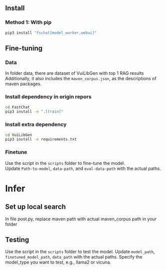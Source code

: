 ## Install

### Method 1: With pip

```bash
pip3 install "fschat[model_worker,webui]"
```
## Fine-tuning
### Data
In folder data, there are dataset of VuiLibGen with top 1 RAG results
Additionally, it also includes the `maven_corpus.json`, as the descriptions of maven packages.

### Install dependency in origin repors
```bash
cd FastChat
pip3 install -e ".[train]"
```
### Install extra dependency
```bash
cd VuiLibGen
pip3 install -e requirements.txt
```
### Finetune
Use the script in the `scripts` folder to fine-tune the model.  
Update `Path-to-model`, `data-path`, and `eval-data-path` with the actual paths.

# Infer
## Set up local search 
In file post.py, replace maven path with actual maven_corpus path in your folder
## Testing 
Use the script in the `scripts` folder to test the model.
Update `model_path`, `finetuned_model_path`, `data_path` with the actual paths. Specify the model_type you want to test, e.g., llama2 or vicuna.